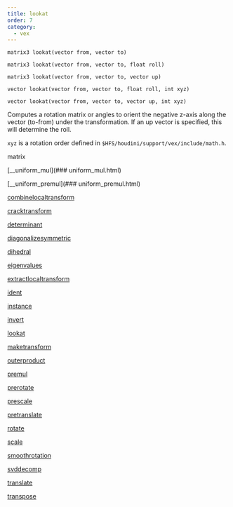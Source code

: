 ```yaml
---
title: lookat
order: 7
category:
  - vex
---
```


`matrix3 lookat(vector from, vector to)`

`matrix3 lookat(vector from, vector to, float roll)`

`matrix3 lookat(vector from, vector to, vector up)`

`vector lookat(vector from, vector to, float roll, int xyz)`

`vector lookat(vector from, vector to, vector up, int xyz)`

Computes a rotation matrix or angles to orient the negative z-axis along the
vector (to-from) under the transformation. If an up vector is specified, this
will determine the roll.

`xyz` is a rotation order defined in `$HFS/houdini/support/vex/include/math.h`.


matrix

[\_\_uniform\_mul](### uniform_mul.html)

[\_\_uniform\_premul](### uniform_premul.html)

[combinelocaltransform](combinelocaltransform.html)

[cracktransform](cracktransform.html)

[determinant](determinant.html)

[diagonalizesymmetric](diagonalizesymmetric.html)

[dihedral](dihedral.html)

[eigenvalues](eigenvalues.html)

[extractlocaltransform](extractlocaltransform.html)

[ident](ident.html)

[instance](instance.html)

[invert](invert.html)

[lookat](lookat.html)

[maketransform](maketransform.html)

[outerproduct](outerproduct.html)

[premul](premul.html)

[prerotate](prerotate.html)

[prescale](prescale.html)

[pretranslate](pretranslate.html)

[rotate](rotate.html)

[scale](scale.html)

[smoothrotation](smoothrotation.html)

[svddecomp](svddecomp.html)

[translate](translate.html)

[transpose](transpose.html)
